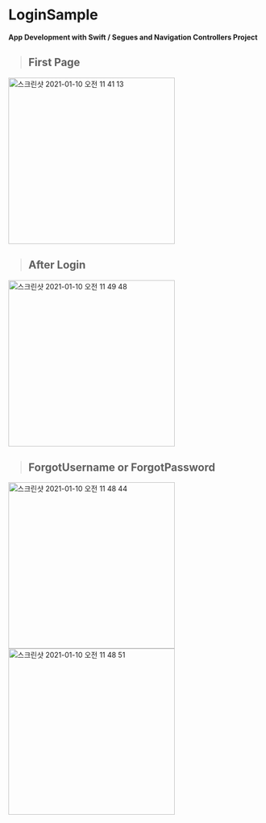 # LoginSample
<b> App Development with Swift / Segues and Navigation Controllers Project </b>

> ## First Page
<img width="330" alt="스크린샷 2021-01-10 오전 11 41 13" src="https://user-images.githubusercontent.com/48276633/104113023-e6c6e300-5338-11eb-8c90-ce13f4c1f051.png">

> ## After Login
<img width="330" alt="스크린샷 2021-01-10 오전 11 49 48" src="https://user-images.githubusercontent.com/48276633/104113132-f1ce4300-5339-11eb-8bf9-4bb1472fa715.png">

> ## ForgotUsername or ForgotPassword
<img width="330" alt="스크린샷 2021-01-10 오전 11 48 44" src="https://user-images.githubusercontent.com/48276633/104113113-cba8a300-5339-11eb-92a5-8fdcf719cea0.png"><img width="330" alt="스크린샷 2021-01-10 오전 11 48 51" src="https://user-images.githubusercontent.com/48276633/104113115-cfd4c080-5339-11eb-90e9-488bdf6225c8.png">
